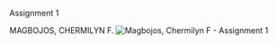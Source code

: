 Assignment 1

MAGBOJOS, CHERMILYN F.
![Magbojos, Chermilyn F  - Assignment 1](https://github.com/Lenyilagan/G_3_Assignment_2024/assets/160560665/8bb1a8b2-d2d0-4106-8a90-db3ece6bf60d)


